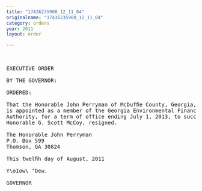 ```yaml
---
title: "17436235908_12_11_04"
originalname: "17436235908_12_11_04"
category: orders
year: 2011
layout: order

---
```

<pre>
 

EXECUTIVE ORDER

BY THE GOVERNOR:

ORDERED:

That the Honorable John Perryman of McDufﬁe County, Georgia,
is appointed as a member of the Georgia Environmental Finance
Authority, for a term of office ending July 1, 2013, to succeed the
Honorable G. Scott McCoy, resigned.

The Honorable John Perryman
P.O. Box 599
Thomson, GA 30824

This twelﬁh day of August, 2011

Y\oIow\ ‘Dew.

GOVERNOR

</pre>
